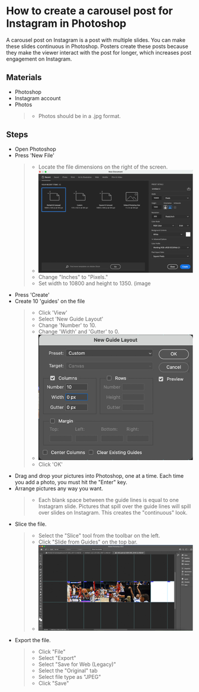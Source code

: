 # How to create a carousel post for Instagram in Photoshop

A carousel post on Instagram is a post with multiple slides. You can make these slides continuous in Photoshop. Posters create these posts because they make the viewer interact with the post for longer, which increases post engagement on Instagram.


## Materials

- Photoshop
- Instagram account
- Photos
   > - Photos should be in a .jpg format.

## Steps
- Open Photoshop
 - Press 'New File'
   > - Locate the file dimensions on the right of the screen. 
   > - ![dimensions](dimensions.jpg)
   > - Change "Inches" to "Pixels." 
   > - Set width to 10800 and height to 1350.
   > (image
- Press 'Create'
- Create 10 'guides' on the file
  > - Click 'View'
  > - Select 'New Guide Layout'
  > - Change 'Number' to 10. 
  > - Change 'Width' and 'Gutter' to 0.
  > - ![guide](guide.jpg)
  > - Click 'OK'
- Drag and drop your pictures into Photoshop, one at a time. Each time you add a photo, you must hit the "Enter" key.
- Arrange pictures any way you want.
  > - Each blank space between the guide lines is equal to one Instagram slide. Pictures that spill over the guide lines will spill over slides on Instagram. This creates the "continuous" look.
- Slice the file.
  > - Select the "Slice" tool from the toolbar on the left.
  > - Click "Slide from Guides" on the top bar.
  > - ![slice](slice.jpg)
- Export the file.
  > - Click "File"
  > - Select "Export"
  > - Select "Save for Web (Legacy)"
  > - Select the "Original" tab
  > - Select file type as "JPEG"
  > - Click "Save"
  






[//]: # (These are reference links used in the body of this note and get stripped out when the markdown processor does its job. There is no need to format nicely because it shouldn't be seen. Thanks SO - http://stackoverflow.com/questions/4823468/store-comments-in-markdown-syntax)

   [dill]: <https://github.com/joemccann/dillinger>
   [git-repo-url]: <https://github.com/joemccann/dillinger.git>
   [john gruber]: <http://daringfireball.net>
   [df1]: <http://daringfireball.net/projects/markdown/>
   [markdown-it]: <https://github.com/markdown-it/markdown-it>
   [Ace Editor]: <http://ace.ajax.org>
   [node.js]: <http://nodejs.org>
   [Twitter Bootstrap]: <http://twitter.github.com/bootstrap/>
   [jQuery]: <http://jquery.com>
   [@tjholowaychuk]: <http://twitter.com/tjholowaychuk>
   [express]: <http://expressjs.com>
   [AngularJS]: <http://angularjs.org>
   [Gulp]: <http://gulpjs.com>

   [PlDb]: <https://github.com/joemccann/dillinger/tree/master/plugins/dropbox/README.md>
   [PlGh]: <https://github.com/joemccann/dillinger/tree/master/plugins/github/README.md>
   [PlGd]: <https://github.com/joemccann/dillinger/tree/master/plugins/googledrive/README.md>
   [PlOd]: <https://github.com/joemccann/dillinger/tree/master/plugins/onedrive/README.md>
   [PlMe]: <https://github.com/joemccann/dillinger/tree/master/plugins/medium/README.md>
   [PlGa]: <https://github.com/RahulHP/dillinger/blob/master/plugins/googleanalytics/README.md>
